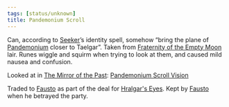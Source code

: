 ```yaml
---
tags: [status/unknown]
title: Pandemonium Scroll
---
```



Can, according to [Seeker](<../../../../people/pcs/dunmar-fellowship/seeker.md>)’s identity spell, somehow “bring the plane of [Pandemonium](<../../../../cosmology/multiverse/spiritual-realms/primal-realms/pandemonium.md>) closer to Taelgar”. Taken from [Fraternity of the Empty Moon](<../../../../groups/fraternity-of-the-empty-moon.md>) lair. Runes wiggle and squirm when trying to look at them, and caused mild nausea and confusion.

Looked at in [The Mirror of the Past](<../treasure-from-stormcaller-tower/the-mirror-of-the-past.md>): [Pandemonium Scroll Vision](<../../mirror-visions/pandemonium-scroll-vision.md>)

Traded to [Fausto](<../../../../people/chardonians/fausto.md>) as part of the deal for [Hralgar's Eyes](<../treasure-from-stormcaller-tower/hralgar-s-eyes.md>). Kept by [Fausto](<../../../../people/chardonians/fausto.md>) when he betrayed the party. 

